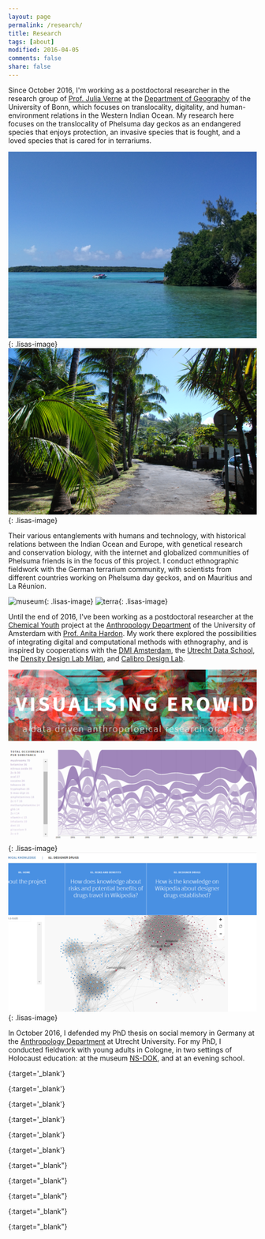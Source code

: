 ```yaml
---
layout: page
permalink: /research/
title: Research
tags: [about]
modified: 2016-04-05
comments: false
share: false
---
```


Since October 2016, I'm working as a postdoctoral researcher in the research group of [Prof. Julia Verne][verne] 
at the [Department of Geography][geobonn] of the University of Bonn, which focuses on translocality, digitality, 
and human-environment relations in the 
Western Indian Ocean. 
My research here focuses on the translocality of Phelsuma day geckos as an endangered species that enjoys
protection, an invasive species that is fought, and a loved species that is cared for in terrariums. 

![mauri1](/images/mauri1.jpg){: .lisas-image}
![reunion1](/images/reunion1.JPG){: .lisas-image}

Their various entanglements with humans and technology, with historical relations between the Indian Ocean and Europe,
with genetical research and conservation biology, with the internet and globalized communities of Phelsuma friends is in the focus of this project. I conduct ethnographic fieldwork with the German terrarium
community, with scientists from different countries working on Phelsuma day geckos, and on Mauritius and
La Réunion.

![museum](/images/museum.JPG){: .lisas-image}
![terra](/images/terra.JPG){: .lisas-image}


Until the end of 2016, I've been working as a postdoctoral researcher at the [Chemical Youth][chem] 
project at the [Anthropology Department][uvaanthro] of the University of Amsterdam with [Prof. Anita Hardon][anita]. 
My work there explored the possibilities of integrating digital and computational methods
with ethnography, and is inspired by cooperations with the [DMI Amsterdam][dmi], the [Utrecht Data School][uds], 
the [Density Design Lab Milan][density], and [Calibro Design Lab][calibro].


![erowid](/images/erowid1.png){: .lisas-image}
![wikipedia](/images/wikipedia.png){: .lisas-image}


In October 2016, I defended my PhD thesis on social memory in Germany at the [Anthropology Department][utrechtanthro] at 
Utrecht University. For my PhD, I conducted fieldwork with young adults in Cologne, in two
settings of Holocaust education: at the museum [NS-DOK][nsdok], and at an evening school.



[utrechtanthro]: http://www.uu.nl/en/organisation/faculty-of-social-and-behavioural-sciences/about-the-faculty/departments/cultural-anthropology
{:target='_blank'}

[nsdok]: http://www.museenkoeln.de/ns-dokumentationszentrum/pages/314.aspx
{:target='_blank'}

[chem]: http://chemicalyouth.org/
{:target='_blank'}

[uvaanthro]: http://www.uva.nl/en/disciplines/anthropology
{:target='_blank'}

[anita]: http://www.uva.nl/profiel/h/a/a.p.hardon/a.p.hardon.html
{:target='_blank'}

[dmi]: https://wiki.digitalmethods.net/Dmi/WebHome
{:target='_blank'}

[uds]: https://dataschool.nl/?lang=en
{:target="_blank"}

[density]: http://www.densitydesign.org/
{:target="_blank"}

[calibro]: http://calib.ro/
{:target="_blank"}

[verne]: https://www.geographie.uni-bonn.de/research/rg/rg-verne?set_language=en
{:target="_blank"}

[geobonn]: https://www.geographie.uni-bonn.de/
{:target="_blank"}

